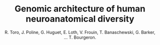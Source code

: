 ---
author: R. Toro, J. Poline, G. Huguet, E. Loth, V. Frouin, T. Banaschewski, G. Barker, ... T. Bourgeron.
title: Genomic architecture of human neuroanatomical diversity
journal: Molecular Psychiatry
year: 2015
type: article
doi: 10.1038/mp.2014.99
team: yes
volume: 20
number: 8
pages: 1011--1016
---
